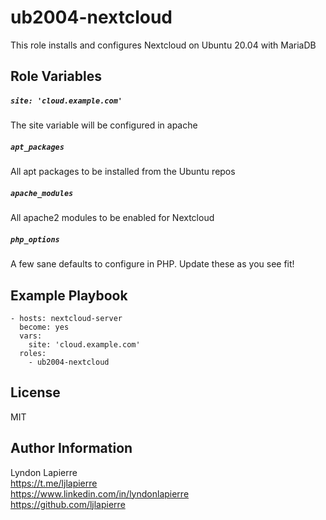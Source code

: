 ub2004-nextcloud
=========

This role installs and configures Nextcloud on Ubuntu 20.04 with MariaDB

Role Variables
--------------

##### ```site: 'cloud.example.com'```
The site variable will be configured in apache

##### ```apt_packages```
All apt packages to be installed from the Ubuntu repos

##### ```apache_modules```
All apache2 modules to be enabled for Nextcloud

##### ```php_options```
A few sane defaults to configure in PHP. Update these as you see fit!

Example Playbook
----------------

    - hosts: nextcloud-server
      become: yes
      vars:
        site: 'cloud.example.com'
      roles:
        - ub2004-nextcloud

License
-------

MIT

Author Information
------------------

Lyndon Lapierre  
https://t.me/ljlapierre  
https://www.linkedin.com/in/lyndonlapierre  
https://github.com/ljlapierre
